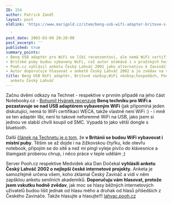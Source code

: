 ```yaml
---
ID: 154
author: Patrick Zandl
layout: post
oldlink: 'https://www.marigold.cz/item/beng-usb-wifi-adapter-britove-s-wifi-v-hospodach-pooh-vyhlasuje-anketu-cesky-lahvac

  '
post_date: 2003-03-09 20:20:00
post_excerpt: ''
published: true
summary_points:
- Benq USB adaptér pro WiFi se líbí recenzentovi, ale nemá WiFi certifikaci.
- Britské puby budou vybaveny WiFi, což autor očekává i v pražských hospodách.
- Pooh.cz vyhlásil anketu Český Lahváč 2002 jako alternativu k Zavináči.
- Autor doporučuje hlasovat v anketě Český Lahváč 2002 a je zvědav na výsledky.
title: Beng USB WiFi adaptér, Britové s&nbsp;WiFi v&nbsp;hospodách, Pooh vyhlašuje
  anketu Český Lahváč
---
```


<p>
Začnu dvěmi odkazy na Technet - respektive v prvním případě na jeho část Notebooky.cz - <A href="http://www.notebooky.cz/prislusenstvi/bezdratove_site/benqawl400preview030307.html" target=_blank>Bohumil Hyánek recenzuje</A> <STRONG>Benq techniku pro WiFi a pozastavuje se nad USB adaptérem vybaveným WiFi</STRONG> (jak připomíná jeden diskutující, nemá to WiFi certifikaci WECA, takže vlastně není WiFi :) - i mně se ten adaptér líbí, není to takové neforemné WiFi na USB, jako jsem si jednou ve slabší chvíli koupil od SMC. Vypadá to jako větší dongle s bluetooth. </p>

<p>
Další <A href="http://www.technet.cz/novinky/internetnews/internet_v_hospodach030308.html" target=_blank>článek na Technetu je o tom</A>, že <STRONG>v Británii se budou WiFi vybavovat i místní puby</STRONG>. Těším se až dojde i na žižkovskou čtyřku, kde otevřu notebook, připojím se do sítě a než mi pingl vyleje pivčo do klávesnice a štamgasti proberou chrup, i něco práce v teple udělám ;)</p>

<p>
Server Pooh.cz respektive Medvídek aka Dan Dočekal <STRONG>vyhlásili anketu Český Lahváč 2002 o nejlepší české internetové projekty.</STRONG> Anketa je samozřejmě určena všem, koho zklamal Český Zavináč a vidí v něm zapšklou anketu senilních akademíků. <STRONG>Doporučuju vám hlasovat, protože jsem vskutku hodně zvědav</STRONG>, jak moc se hlasy běžných internetových uživatelů budou lišit jednak od hlasu mého a druhak od hlasů přišedších z Českého Zavináče. Takže hlasujte a hlasujte!!! <A href="http://lahvac.pooh.cz/" target=_blank>lahvac.pooh.cz</A> </p>